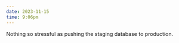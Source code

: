 ```yaml
---
date: 2023-11-15
time: 9:06pm
---
```

Nothing so stressful as pushing the staging database to production.